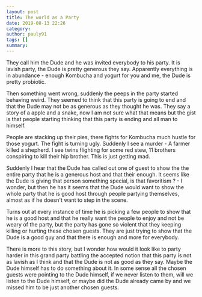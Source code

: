 ```yaml
---
layout: post
title: The world as a Party
date: 2019-08-13 22:26
category:
author: pauly91
tags: []
summary:
---
```


They call him the Dude and he was invited everybody to his party. It is lavish party, the Dude is pretty generous they say. Apparently everything is in abundance - enough Kombucha and yogurt for you and me, the Dude is pretty probiotic.

Then something went wrong, suddenly the peeps in the party started behaving weird. They seemed to think that this party is going to end and that the Dude may not be as generous as they thought he was. They say a story of a apple and a snake, now I am not sure what that means but the gist is that people starting thinking that this party is ending and all man to himself.

People are stacking up their pies, there fights for Kombucha much hustle for those yogurt. The fight is turning ugly. Suddenly I see a murder - A farmer killed a shepherd. I see twins flighting for some red stew, 11 brothers conspiring to kill their hip brother. This is just getting mad.

Suddenly I hear that the Dude has called out one of guest to show the the entire party that he is a generous host and that their enough. It seems like the Dude is giving that person something special, is that favoritism ? - I wonder, but then he has it seems that the Dude would want to show the whole party that he is good host through people partying themselves, almost as if he doesn't want to step in the scene.

Turns out at every instance of time he is picking a few people to show that he is a good host and that he really want the people to enjoy and not be weary of the party, but the party has gone so violent that they keeping killing or hurting these chosen guests. They are just trying to show that the Dude is a good guy and that there is enough and more for everybody.

There is more to this story, but I wonder how would it look like to party harder in this grand party battling the accepted notion that this party is not as lavish as I think and that the Dude is not as good as they say. Maybe the Dude himself has to do something about it. In some sense all the chosen guests were pointing to the Dude himself, if we never listen to them, will we listen to the Dude himself, or maybe did the Dude already came by and we missed him to be just another chosen guests.
